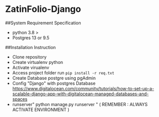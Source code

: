 # ZatinFolio-Django
<!-- Basic-Folio-Branch
Developer Folio using Bootstrap and Django  -->

##System Requirement Specification
- python 3.8 >
- Postgres 13 or 9.5

##Installation Instruction
- Clone repository
- Create virtualenv python
- Activate virualenv 
- Access project folder run `pip install -r req.txt`
- Create Database postgre using pgAdmin
- Config "Django" with postgres Database
https://www.digitalocean.com/community/tutorials/how-to-set-up-a-scalable-django-app-with-digitalocean-managed-databases-and-spaces
- runserver" python manage.py runserver " ( REMEMBER : ALWAYS ACTIVATE ENVIRONMENT )


